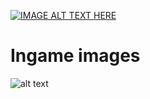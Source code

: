 [![IMAGE ALT TEXT HERE](https://img.youtube.com/vi/-JUid7MV2Bw/0.jpg)](https://www.youtube.com/watch?v=-JUid7MV2Bw)

# Ingame images
![alt text](https://raw.githubusercontent.com/MarceeW/OECraft/master/Minecraft/demo.png)
